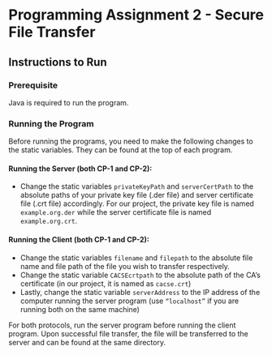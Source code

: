 # Programming Assignment 2 - Secure File Transfer

## Instructions to Run
### Prerequisite
Java is required to run the program.

### Running the Program
Before running the programs, you need to make the following changes to the static variables. They can be found at the top of each program. 

#### Running the Server (both CP-1 and CP-2):
- Change the static variables `privateKeyPath` and `serverCertPath` to the absolute paths of your private key file (.der file) and server certificate file (.crt file) accordingly. For our project, the private key file is named `example.org.der` while the server certificate file is named `example.org.crt`. 

#### Running the Client (both CP-1 and CP-2):
- Change the static variables `filename` and `filepath` to the absolute file name and file path of the file you wish to transfer respectively.
- Change the static variable `CACSEcrtpath` to the absolute path of the CA’s certificate (in our project, it is named as `cacse.crt`)
- Lastly, change the static variable `serverAddress` to the IP address of the computer running the server program (use `“localhost”` if you are running both on the same machine) 

For both protocols, run the server program before running the client program. Upon successful file transfer, the file will be transferred to the server and can be found at the same directory. 



